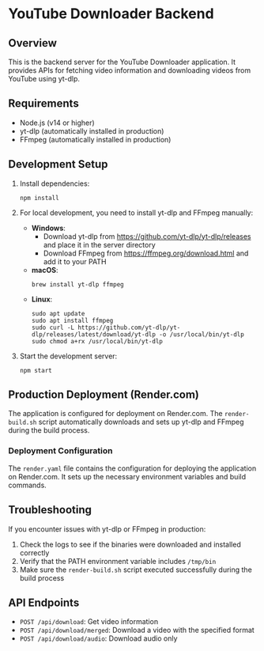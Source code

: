 # YouTube Downloader Backend

## Overview
This is the backend server for the YouTube Downloader application. It provides APIs for fetching video information and downloading videos from YouTube using yt-dlp.

## Requirements
- Node.js (v14 or higher)
- yt-dlp (automatically installed in production)
- FFmpeg (automatically installed in production)

## Development Setup

1. Install dependencies:
   ```
   npm install
   ```

2. For local development, you need to install yt-dlp and FFmpeg manually:
   - **Windows**: 
     - Download yt-dlp from https://github.com/yt-dlp/yt-dlp/releases and place it in the server directory
     - Download FFmpeg from https://ffmpeg.org/download.html and add it to your PATH
   - **macOS**: 
     ```
     brew install yt-dlp ffmpeg
     ```
   - **Linux**: 
     ```
     sudo apt update
     sudo apt install ffmpeg
     sudo curl -L https://github.com/yt-dlp/yt-dlp/releases/latest/download/yt-dlp -o /usr/local/bin/yt-dlp
     sudo chmod a+rx /usr/local/bin/yt-dlp
     ```

3. Start the development server:
   ```
   npm start
   ```

## Production Deployment (Render.com)

The application is configured for deployment on Render.com. The `render-build.sh` script automatically downloads and sets up yt-dlp and FFmpeg during the build process.

### Deployment Configuration

The `render.yaml` file contains the configuration for deploying the application on Render.com. It sets up the necessary environment variables and build commands.

## Troubleshooting

If you encounter issues with yt-dlp or FFmpeg in production:

1. Check the logs to see if the binaries were downloaded and installed correctly
2. Verify that the PATH environment variable includes `/tmp/bin`
3. Make sure the `render-build.sh` script executed successfully during the build process

## API Endpoints

- `POST /api/download`: Get video information
- `POST /api/download/merged`: Download a video with the specified format
- `POST /api/download/audio`: Download audio only